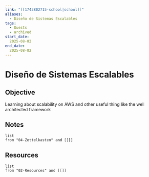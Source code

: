 ```yaml
---
link: "[[1743802715-school|school]]"
aliases: 
  - Diseño de Sistemas Escalables
tags:
  - Quests
  - archived
start_date:
  2025-08-02
end_date:
  2025-08-02
---
```

# Diseño de Sistemas Escalables
## Objective
Learning about scalability on AWS and other useful thing like the well architected framework

## Notes
```dataview
list
from "04-Zettelkasten" and [[]]
```

## Resources
```dataview
list
from "02-Resources" and [[]]
```
